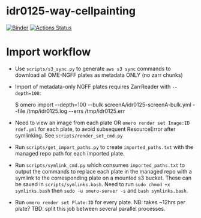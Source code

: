 # idr0125-way-cellpainting
[![Binder](https://mybinder.org/badge_logo.svg)](https://mybinder.org/v2/gh/IDR/idr0125-way-cellpainting/main?urlpath=notebooks%2Fnotebooks%2Fanalyse.ipynb)
[![Actions Status](https://github.com/IDR/idr0125-way-cellpainting/workflows/repo2docker/badge.svg)](https://github.com/IDR/idr0125-way-cellpainting/actions)


# Import workflow

 - Use `scripts/s3_sync.py` to generate `aws s3 sync` commands to download all OME-NGFF plates as metadata ONLY (no zarr chunks)

 - Import of metadata-only NGFF plates requires ZarrReader with `--depth=100`:

    $ omero import --depth=100 --bulk screenA/idr0125-screenA-bulk.yml --file /tmp/idr0125.log  --errs /tmp/idr0125.err

 - Need to view an image from each plate OR `omero render set Image:ID rdef.yml` for each plate, to avoid subsequent ResourceError after symlinking. See `scripts/render_set_cmd.py`

 - Run `scripts/get_import_paths.py` to create `imported_paths.txt` with the managed repo path for each imported plate.

 - Run `scripts/symlink_cmd.py` which consumes `imported_paths.txt` to output the commands to replace each plate in the managed repo with a symlink to the corresponding plate on a mounted s3 bucket. These can be saved in `scripts/symlinks.bash`. Need to run `sudo chmod +x symlinks.bash` then `sudo -u omero-server -s` and `bash symlinks.bash`.

 - Run `omero render set Plate:ID` for every plate. NB: takes ~12hrs per plate? TBD: split this job between several parallel processes.
